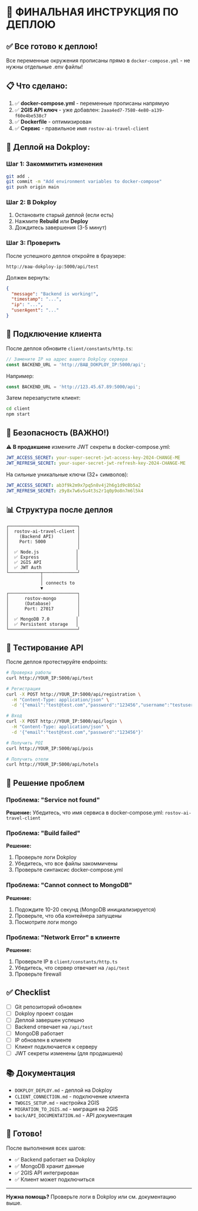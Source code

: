 # 🚀 ФИНАЛЬНАЯ ИНСТРУКЦИЯ ПО ДЕПЛОЮ

## ✅ Все готово к деплою!

Все переменные окружения прописаны прямо в `docker-compose.yml` - не нужны отдельные .env файлы!

## 📋 Что сделано:

1. ✅ **docker-compose.yml** - переменные прописаны напрямую
2. ✅ **2GIS API ключ** - уже добавлен: `2aaa4ed7-7580-4e80-a139-f60e4be538c7`
3. ✅ **Dockerfile** - оптимизирован
4. ✅ **Сервис** - правильное имя `rostov-ai-travel-client`

## 🎯 Деплой на Dokploy:

### Шаг 1: Закоммитить изменения
```bash
git add .
git commit -m "Add environment variables to docker-compose"
git push origin main
```

### Шаг 2: В Dokploy
1. Остановите старый деплой (если есть)
2. Нажмите **Rebuild** или **Deploy**
3. Дождитесь завершения (3-5 минут)

### Шаг 3: Проверить
После успешного деплоя откройте в браузере:
```
http://ваш-dokploy-ip:5000/api/test
```

Должен вернуть:
```json
{
  "message": "Backend is working!",
  "timestamp": "...",
  "ip": "...",
  "userAgent": "..."
}
```

## 📱 Подключение клиента

После деплоя обновите `client/constants/http.ts`:

```typescript
// Замените IP на адрес вашего Dokploy сервера
const BACKEND_URL = 'http://ВАШ_DOKPLOY_IP:5000/api';
```

Например:
```typescript
const BACKEND_URL = 'http://123.45.67.89:5000/api';
```

Затем перезапустите клиент:
```bash
cd client
npm start
```

## 🔐 Безопасность (ВАЖНО!)

⚠️ **В продакшене** измените JWT секреты в docker-compose.yml:

```yaml
JWT_ACCESS_SECRET: your-super-secret-jwt-access-key-2024-CHANGE-ME
JWT_REFRESH_SECRET: your-super-secret-jwt-refresh-key-2024-CHANGE-ME
```

На сильные уникальные ключи (32+ символов):

```yaml
JWT_ACCESS_SECRET: ab3f9k2m9x7pq5n8v4j2h6g1d9c8b5a2
JWT_REFRESH_SECRET: z9y8x7w6v5u4t3s2r1q0p9o8n7m6l5k4
```

## 📊 Структура после деплоя

```
┌──────────────────────────┐
│  rostov-ai-travel-client │
│    (Backend API)         │
│    Port: 5000            │
│                          │
│  ✅ Node.js              │
│  ✅ Express              │
│  ✅ 2GIS API             │
│  ✅ JWT Auth             │
└────────────┬─────────────┘
             │
             │ connects to
             ▼
┌──────────────────────────┐
│      rostov-mongo        │
│      (Database)          │
│      Port: 27017         │
│                          │
│  ✅ MongoDB 7.0          │
│  ✅ Persistent storage   │
└──────────────────────────┘
```

## 🧪 Тестирование API

После деплоя протестируйте endpoints:

```bash
# Проверка работы
curl http://YOUR_IP:5000/api/test

# Регистрация
curl -X POST http://YOUR_IP:5000/api/registration \
  -H "Content-Type: application/json" \
  -d '{"email":"test@test.com","password":"123456","username":"testuser"}'

# Вход
curl -X POST http://YOUR_IP:5000/api/login \
  -H "Content-Type: application/json" \
  -d '{"email":"test@test.com","password":"123456"}'

# Получить POI
curl http://YOUR_IP:5000/api/pois

# Получить отели
curl http://YOUR_IP:5000/api/hotels
```

## 🐛 Решение проблем

### Проблема: "Service not found"
**Решение:** Убедитесь, что имя сервиса в docker-compose.yml: `rostov-ai-travel-client`

### Проблема: "Build failed"
**Решение:** 
1. Проверьте логи Dokploy
2. Убедитесь, что все файлы закоммичены
3. Проверьте синтаксис docker-compose.yml

### Проблема: "Cannot connect to MongoDB"
**Решение:**
1. Подождите 10-20 секунд (MongoDB инициализируется)
2. Проверьте, что оба контейнера запущены
3. Посмотрите логи mongo

### Проблема: "Network Error" в клиенте
**Решение:**
1. Проверьте IP в `client/constants/http.ts`
2. Убедитесь, что сервер отвечает на `/api/test`
3. Проверьте firewall

## ✅ Checklist

- [ ] Git репозиторий обновлен
- [ ] Dokploy проект создан
- [ ] Деплой завершен успешно
- [ ] Backend отвечает на `/api/test`
- [ ] MongoDB работает
- [ ] IP обновлен в клиенте
- [ ] Клиент подключается к серверу
- [ ] JWT секреты изменены (для продакшена)

## 📚 Документация

- `DOKPLOY_DEPLOY.md` - деплой на Dokploy
- `CLIENT_CONNECTION.md` - подключение клиента
- `TWOGIS_SETUP.md` - настройка 2GIS
- `MIGRATION_TO_2GIS.md` - миграция на 2GIS
- `back/API_DOCUMENTATION.md` - API документация

## 🎉 Готово!

После выполнения всех шагов:
- ✅ Backend работает на Dokploy
- ✅ MongoDB хранит данные
- ✅ 2GIS API интегрирован
- ✅ Клиент может подключиться

---

**Нужна помощь?** Проверьте логи в Dokploy или см. документацию выше.

